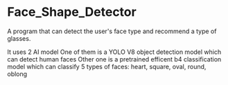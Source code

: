 # Face_Shape_Detector
A program that can detect the user's face type and recommend a type of glasses.

It uses 2 AI model
One of them is a YOLO V8 object detection model which can detect human faces 
Other one is a pretrained efficent b4 classification model which can classify 5 types of faces: heart, square, oval, round, oblong
